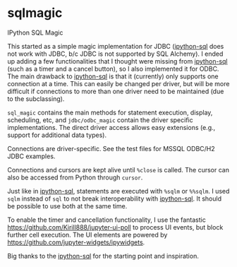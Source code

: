 # sqlmagic
IPython SQL Magic

This started as a simple magic implementation for JDBC ([ipython-sql](https://github.com/catherinedevlin/ipython-sql) does not work with JDBC, b/c JDBC is not supported by SQL Alchemy). I ended up adding a few functionalities that I thought were missing from [ipython-sql](https://github.com/catherinedevlin/ipython-sql) (such as a timer and a cancel button), so I also implemented it for ODBC. The main drawback to [ipython-sql](https://github.com/catherinedevlin/ipython-sql) is that it (currently) only supports one connection at a time. This can easily be changed per driver, but will be more difficult if connections to more than one driver need to be maintained (due to the subclassing).

`sql_magic` contains the main methods for statement execution, display, scheduling, etc, and `jdbc/odbc_magic` contain the driver specific implementations. The direct driver access allows easy extensions (e.g., support for additional data types).

Connections are driver-specific. See the test files for MSSQL ODBC/H2 JDBC examples.

Connections and cursors are kept alive until `%close` is called. The cursor can also be accessed from Python through `cursor`.

Just like in [ipython-sql](https://github.com/catherinedevlin/ipython-sql), statements are executed with `%sqlm` or `%%sqlm`. I used `sqlm` instead of `sql` to not break interoperability with [ipython-sql](https://github.com/catherinedevlin/ipython-sql). It should be possible to use both at the same time.

To enable the timer and cancellation functionality, I use the fantastic https://github.com/Kirill888/jupyter-ui-poll to process UI events, but block further cell execution. The UI elements are powered by https://github.com/jupyter-widgets/ipywidgets.

Big thanks to the [ipython-sql](https://github.com/catherinedevlin/ipython-sql) for the starting point and inspiration.